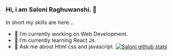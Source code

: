 ### Hi, i am Saloni Raghuwanshi. 👋



In short my skills are here...

- 🔭 I’m currently working on Web Development.
- 🌱 I’m currently learning React Js.
- 💬 Ask me about Html css and javascript.
[![Saloni github stats](https://github-readme-stats.vercel.app/api?username=SalouniRaghuwanshi&count_private=true&include_all_commits=true&theme=radical)](https://google.com) 


